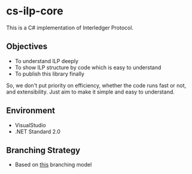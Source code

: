 # cs-ilp-core
This is a C# implementation of Interledger Protocol.

## Objectives
- To understand ILP deeply
- To show ILP structure by code which is easy to understand
- To publish this library finally

So, we don't put priority on efficiency, whether the code runs fast or not, and extensibility.
Just aim to make it simple and easy to understand.

## Environment
- VisualStudio
- .NET Standard 2.0

## Branching Strategy
- Based on [this](http://nvie.com/posts/a-successful-git-branching-model/) branching model